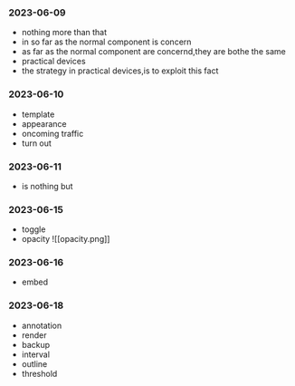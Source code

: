 ### 2023-06-09
* nothing more than that
* in so far as the normal component is concern
* as far as the normal component are concernd,they are bothe the same
* practical devices
* the strategy in practical devices,is  to exploit this fact


### 2023-06-10
* template
* appearance
* oncoming traffic
* turn out


### 2023-06-11
* is nothing but


### 2023-06-15
* toggle
* opacity
 ![[opacity.png]]


### 2023-06-16
* embed



### 2023-06-18
* annotation 
* render
* backup
* interval
* outline
* threshold
